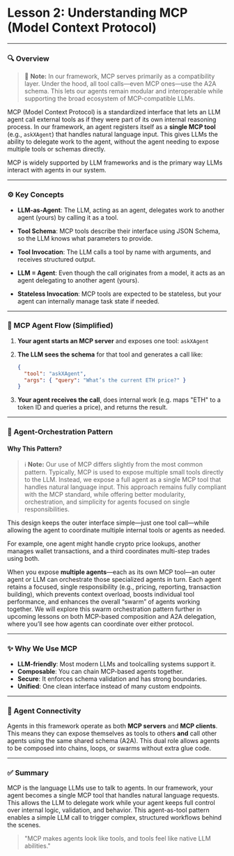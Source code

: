 # **Lesson 2: Understanding MCP (Model Context Protocol)**

---

### 🔍 Overview

> 🧩 **Note:** In our framework, MCP serves primarily as a compatibility layer. Under the hood, all tool calls—even MCP ones—use the A2A schema. This lets our agents remain modular and interoperable while supporting the broad ecosystem of MCP-compatible LLMs.

MCP (Model Context Protocol) is a standardized interface that lets an LLM agent call external tools as if they were part of its own internal reasoning process. In our framework, an agent registers itself as a **single MCP tool** (e.g., `askXAgent`) that handles natural language input. This gives LLMs the ability to delegate work to the agent, without the agent needing to expose multiple tools or schemas directly.

MCP is widely supported by LLM frameworks and is the primary way LLMs interact with agents in our system.

---

### ⚙️ Key Concepts

- **LLM-as-Agent**: The LLM, acting as an agent, delegates work to another agent (yours) by calling it as a tool.

- **Tool Schema**: MCP tools describe their interface using JSON Schema, so the LLM knows what parameters to provide.

- **Tool Invocation**: The LLM calls a tool by name with arguments, and receives structured output.

- **LLM = Agent**: Even though the call originates from a model, it acts as an agent delegating to another agent (yours).

- **Stateless Invocation**: MCP tools are expected to be stateless, but your agent can internally manage task state if needed.

---

### 🧰 MCP Agent Flow (Simplified)

1. **Your agent starts an MCP server** and exposes one tool: `askXAgent`
2. **The LLM sees the schema** for that tool and generates a call like:

   ```json
   {
     "tool": "askXAgent",
     "args": { "query": "What’s the current ETH price?" }
   }
   ```

3. **Your agent receives the call**, does internal work (e.g. maps "ETH" to a token ID and queries a price), and returns the result.

---

### 🧠 Agent-Orchestration Pattern

#### Why This Pattern?

> ℹ️ **Note:** Our use of MCP differs slightly from the most common pattern. Typically, MCP is used to expose multiple small tools directly to the LLM. Instead, we expose a full agent as a single MCP tool that handles natural language input. This approach remains fully compliant with the MCP standard, while offering better modularity, orchestration, and simplicity for agents focused on single responsibilities.

This design keeps the outer interface simple—just one tool call—while allowing the agent to coordinate multiple internal tools or agents as needed.

For example, one agent might handle crypto price lookups, another manages wallet transactions, and a third coordinates multi-step trades using both.

When you expose **multiple agents**—each as its own MCP tool—an outer agent or LLM can orchestrate those specialized agents in turn. Each agent retains a focused, single responsibility (e.g., pricing, reporting, transaction building), which prevents context overload, boosts individual tool performance, and enhances the overall “swarm” of agents working together. We will explore this swarm orchestration pattern further in upcoming lessons on both MCP-based composition and A2A delegation, where you’ll see how agents can coordinate over either protocol.

---

### ✨ Why We Use MCP

- **LLM-friendly**: Most modern LLMs and toolcalling systems support it.
- **Composable**: You can chain MCP-based agents together.
- **Secure**: It enforces schema validation and has strong boundaries.
- **Unified**: One clean interface instead of many custom endpoints.

---

### 🔌 Agent Connectivity

Agents in this framework operate as both **MCP servers** and **MCP clients**. This means they can expose themselves as tools to others **and** call other agents using the same shared schema (A2A). This dual role allows agents to be composed into chains, loops, or swarms without extra glue code.

---

### ✅ Summary

MCP is the language LLMs use to talk to agents. In our framework, your agent becomes a single MCP tool that handles natural language requests. This allows the LLM to delegate work while your agent keeps full control over internal logic, validation, and behavior. This agent-as-tool pattern enables a simple LLM call to trigger complex, structured workflows behind the scenes.

> "MCP makes agents look like tools, and tools feel like native LLM abilities."
